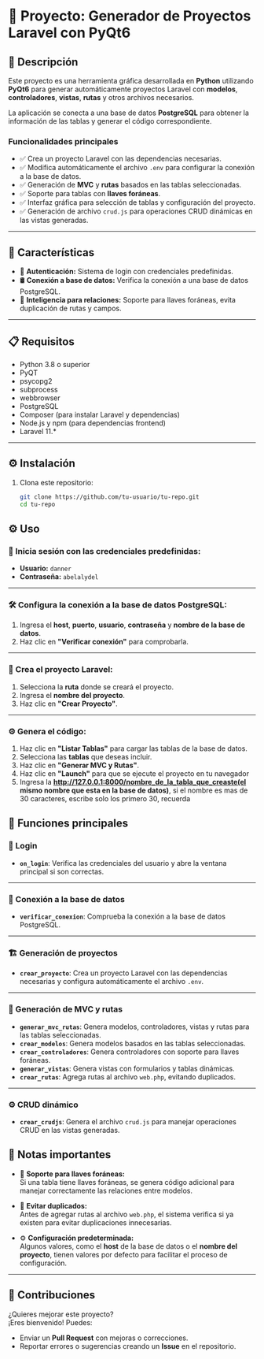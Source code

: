 # 📌 Proyecto: Generador de Proyectos Laravel con PyQt6

## 🧩 Descripción

Este proyecto es una herramienta gráfica desarrollada en **Python** utilizando **PyQt6** para generar automáticamente proyectos Laravel con **modelos**, **controladores**, **vistas**, **rutas** y otros archivos necesarios.

La aplicación se conecta a una base de datos **PostgreSQL** para obtener la información de las tablas y generar el código correspondiente.

### Funcionalidades principales

- ✅ Crea un proyecto Laravel con las dependencias necesarias.
- ✅ Modifica automáticamente el archivo `.env` para configurar la conexión a la base de datos.
- ✅ Generación de **MVC** y **rutas** basados en las tablas seleccionadas.
- ✅ Soporte para tablas con **llaves foráneas**.
- ✅ Interfaz gráfica para selección de tablas y configuración del proyecto.
- ✅ Generación de archivo `crud.js` para operaciones CRUD dinámicas en las vistas generadas.

---

## 🚀 Características

- 🔐 **Autenticación:** Sistema de login con credenciales predefinidas.
- 🛢️ **Conexión a base de datos:** Verifica la conexión a una base de datos PostgreSQL.
- 🧠 **Inteligencia para relaciones:** Soporte para llaves foráneas, evita duplicación de rutas y campos.

---

## 📋 Requisitos

- Python 3.8 o superior
 - PyQT
 - psycopg2
 - subprocess
 - webbrowser
- PostgreSQL  
- Composer (para instalar Laravel y dependencias)  
- Node.js y npm (para dependencias frontend)  
- Laravel 11.\*

---

## ⚙️ Instalación

1. Clona este repositorio:
   ```bash
   git clone https://github.com/tu-usuario/tu-repo.git
   cd tu-repo   


## ⚙️ Uso 
### 🔐 Inicia sesión con las credenciales predefinidas:

- **Usuario:** `danner`  
- **Contraseña:** `abelalydel`

---

### 🛠️ Configura la conexión a la base de datos PostgreSQL:

1. Ingresa el **host**, **puerto**, **usuario**, **contraseña** y **nombre de la base de datos**.
2. Haz clic en **"Verificar conexión"** para comprobarla.

---

### 🧱 Crea el proyecto Laravel:

1. Selecciona la **ruta** donde se creará el proyecto.
2. Ingresa el **nombre del proyecto**.
3. Haz clic en **"Crear Proyecto"**.

---

### ⚙️ Genera el código:

1. Haz clic en **"Listar Tablas"** para cargar las tablas de la base de datos.
2. Selecciona las **tablas** que deseas incluir.
3. Haz clic en **"Generar MVC y Rutas"**.
4. Haz clic en **"Launch"** para que se ejecute el proyecto en tu navegador
5. Ingresa la **http://127.0.0.1:8000/nombre_de_la_tabla_que_creaste(el mismo nombre que esta en la base de datos)**, si el nombre es mas de 30 caracteres, escribe solo los primero 30, recuerda 


## 🧩 Funciones principales

### 🔑 Login
- **`on_login`**: Verifica las credenciales del usuario y abre la ventana principal si son correctas.

---

### 🔌 Conexión a la base de datos
- **`verificar_conexion`**: Comprueba la conexión a la base de datos PostgreSQL.

---

### 🏗️ Generación de proyectos
- **`crear_proyecto`**: Crea un proyecto Laravel con las dependencias necesarias y configura automáticamente el archivo `.env`.

---

### 🧱 Generación de MVC y rutas
- **`generar_mvc_rutas`**: Genera modelos, controladores, vistas y rutas para las tablas seleccionadas.
- **`crear_modelos`**: Genera modelos basados en las tablas seleccionadas.
- **`crear_controladores`**: Genera controladores con soporte para llaves foráneas.
- **`generar_vistas`**: Genera vistas con formularios y tablas dinámicas.
- **`crear_rutas`**: Agrega rutas al archivo `web.php`, evitando duplicados.

---

### ⚙️ CRUD dinámico
- **`crear_crudjs`**: Genera el archivo `crud.js` para manejar operaciones CRUD en las vistas generadas.



## 📝 Notas importantes

- 🔗 **Soporte para llaves foráneas:**  
  Si una tabla tiene llaves foráneas, se genera código adicional para manejar correctamente las relaciones entre modelos.

- 🚫 **Evitar duplicados:**  
  Antes de agregar rutas al archivo `web.php`, el sistema verifica si ya existen para evitar duplicaciones innecesarias.

- ⚙️ **Configuración predeterminada:**  
  Algunos valores, como el **host** de la base de datos o el **nombre del proyecto**, tienen valores por defecto para facilitar el proceso de configuración.

---

## 🤝 Contribuciones

¿Quieres mejorar este proyecto?  
¡Eres bienvenido! Puedes:

- Enviar un **Pull Request** con mejoras o correcciones.
- Reportar errores o sugerencias creando un **Issue** en el repositorio.
